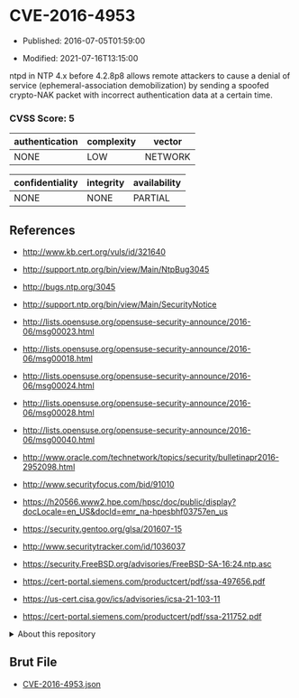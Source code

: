 # CVE-2016-4953

- Published: 2016-07-05T01:59:00

- Modified: 2021-07-16T13:15:00

ntpd in NTP 4.x before 4.2.8p8 allows remote attackers to cause a denial of service (ephemeral-association demobilization) by sending a spoofed crypto-NAK packet with incorrect authentication data at a certain time.

### CVSS Score: **5**

| authentication | complexity | vector |
| --- | --- | --- |
| NONE | LOW | NETWORK |

| confidentiality | integrity | availability |
| --- | --- | --- |
| NONE | NONE | PARTIAL |

## References

* http://www.kb.cert.org/vuls/id/321640

* http://support.ntp.org/bin/view/Main/NtpBug3045

* http://bugs.ntp.org/3045

* http://support.ntp.org/bin/view/Main/SecurityNotice

* http://lists.opensuse.org/opensuse-security-announce/2016-06/msg00023.html

* http://lists.opensuse.org/opensuse-security-announce/2016-06/msg00018.html

* http://lists.opensuse.org/opensuse-security-announce/2016-06/msg00024.html

* http://lists.opensuse.org/opensuse-security-announce/2016-06/msg00028.html

* http://lists.opensuse.org/opensuse-security-announce/2016-06/msg00040.html

* http://www.oracle.com/technetwork/topics/security/bulletinapr2016-2952098.html

* http://www.securityfocus.com/bid/91010

* https://h20566.www2.hpe.com/hpsc/doc/public/display?docLocale=en_US&docId=emr_na-hpesbhf03757en_us

* https://security.gentoo.org/glsa/201607-15

* http://www.securitytracker.com/id/1036037

* https://security.FreeBSD.org/advisories/FreeBSD-SA-16:24.ntp.asc

* https://cert-portal.siemens.com/productcert/pdf/ssa-497656.pdf

* https://us-cert.cisa.gov/ics/advisories/icsa-21-103-11

* https://cert-portal.siemens.com/productcert/pdf/ssa-211752.pdf

<details>
<summary>About this repository</summary> 

  This repository is part of the project [Live Hack CVE](https://github.com/Live-Hack-CVE). Main website can be found [www.live-hack.org](https://www.live-hack.org) 
  
  Made by [Sn0wAlice](https://github.com/Sn0wAlice) for the people that care about security and need to have a feed of the latest CVEs. Hope you enjoy it, don't forget to star the repo and follow me on [Twitter](https://twitter.com/Sn0wAlice) and [Github](https://github.com/Sn0wAlice). And that is my [personnal website](https://www.alice-snow.me/)

  - [Home Page](https://github.com/Live-Hack-CVE)
  - [Framework](https://github.com/Live-Hack-CVE/cve-framework)
  - [CVE database](https://github.com/Live-Hack-CVE/full_database)
  - [Changelog](https://github.com/Live-Hack-CVE/Changelog)
</details>

## Brut File

* [CVE-2016-4953.json](https://raw.githubusercontent.com/Live-Hack-CVE/full_database/main/cves/2016/CVE-2016-4953.json)

